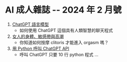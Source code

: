 # AI 成人雜誌 -- 2024 年 2 月號

1. [ChatGPT 語言模型](app/README.md)
    * 如何使用 ChatGPT 這個具有人類智慧的聊天程式
2. [女人的身體、敏感帶與高潮](sex/README.md)
    * 你知道如何按摩 clitoris 才能進入 orgasm 嗎？
3. [用 Python 呼叫 ChatGPT API](ai/README.md)
    * 呼叫 ChatGPT 只要 10 行 python 程式 ...


<!--
1. [ChatGPT 語言模型](app/README.md)
    * 如何使用 ChatGPT 這個具有人類智慧的聊天程式
2. [女人的身體、敏感帶與高潮](sex/README.md)
    * 你知道如何按摩 clitoris 才能進入 orgasm 嗎？
3. [用 Python 呼叫 ChatGPT API](ai/README.md)
    * 呼叫 ChatGPT 只要 10 行 python 程式 ...

-->
